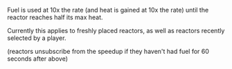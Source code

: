 Fuel is used at 10x the rate (and heat is gained at 10x the rate) until the reactor reaches half its max heat.

Currently this applies to freshly placed reactors, as well as reactors recently selected by a player.

(reactors unsubscribe from the speedup if they haven't had fuel for 60 seconds after above)
